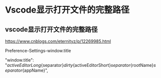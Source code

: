 # Vscode显示打开文件的完整路径


## vscode显示打开文件的完整路径

https://www.cnblogs.com/eternityz/p/12269985.html

Preference-Settings-window.title

"window.title": "${activeEditorLong}${separator}${dirty}${activeEditorShort}${separator}${rootName}${separator}${appName}",
